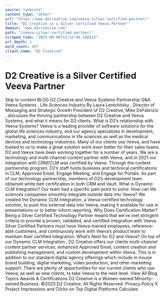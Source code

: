 ```yaml
---
source: "website"
content_type: "other"
url: "https://www.d2creative.com/veeva-silver-certified-partner/"
title: "D2 Creative is a Silver Certified Veeva Partner"
domain: "www.d2creative.com"
path: "/veeva-silver-certified-partner/"
scraped_time: "2025-09-06T13:53:04.160122"
url_depth: 1
word_count: 407
client_name: "D2 Creative"
---
```


# D2 Creative is a Silver Certified Veeva Partner

Skip to content BLOG D2 Creative and Veeva Systems Partnership Q&A Veeva Systems , Life Sciences Industry By Laura Lentchitsky , Director of Messaging and Strategic Growth President of D2 Creative, Mike DeFabrizio , discusses the thriving partnership between D2 Creative and Veeva Systems, and what it means for D2 clients. What is D2’s relationship with Veeva Systems? Veeva is a leading provider of software solutions for the global life sciences industry, and our agency specializes in development, marketing, and communications in life sciences as well as the medical devices and technology industries. Many of our clients use Veeva, and have looked to us to make a great solution work even better for their sales teams. D2 and Veeva have been working together for a number of years. We are a technology and multi-channel content partner with Veeva, and in 2021 our integration with CRM/CLM was certified by Veeva. Through the content partnership program, D2’s staff holds business and technical certifications in CLM, Approved Email, Engage Meeting, and Engage for Portals. As part of our technology partnership, members of D2’s development team obtained white belt certification in both CRM and Vault. What is Dynamic CLM Integration? Our team had a specific pain point to solve: How can life sciences companies smoothly integrate outside data into Veeva? We created the Dynamic CLM Integration, a Veeva-certified technology solution, to push this external data into Veeva, making it available for use in presentations or to better inform reporting. Why Does Certification Matter? Being a Silver Certified Technology Partner means that we’ve met stringent criteria to provide a proven, validated, and certified integration with Veeva. Silver Certified Partners must have Veeva-trained employees, reference-able customers, and continuously work with Veeva’s product team to maintain their certified integration. What’s Next for D2 and Veeva? On top of our Dynamic CLM Integration , D2 Creative offers our clients multi-channel content partner services, enhanced Approved Email, content creation and publishing management, and custom development within Veeva. This is in addition to our standard digital agency offerings which include in-house brand building, digital marketing, video production, and other marketing support. There are plenty of opportunities for our current clients who use Veeva, as well as new clients, to take Veeva to the next level. View All Blog Topics Awards & Certifications D2 Creative is a Women-owned Minority-owned Business. ©2025 D2 Creative. All Rights Reserved. Privacy Policy X Project Impressions and Clicks on Top Digital Platforms Calculate